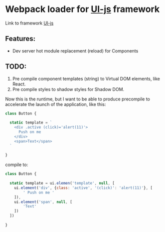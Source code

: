 Webpack loader for [UI-js](https://www.npmjs.com/package/ui-js) framework
===

Link to framework [UI-js](https://www.npmjs.com/package/ui-js)

Features:
---
- Dev server hot module replacement (reload) for Components


TODO:
---

1) Pre compile component templates (string) to Virtual DOM elements, like React.
2) Pre compile styles to shadow styles for Shadow DOM.


Now this is the runtime, but I want to be able to produce precompile to accelerate the launch of the application, like this:
```javascript
class Button {
	
  static template = `
    <div .active (click)='alert(11)'>
      Push on me
    </div>
    <span>Text</span>
  `
  
}
```

compile to:
```javascript
class Button {
	
  static template = ui.elemen('template', null, [
    ui.element('div', {class: 'active', '(click)': 'alert(11)'}, [
    	' Push on me '
    ]),
    ui.element('span', null, [
    	'Text'
    ])
  ])
  	
}
```



